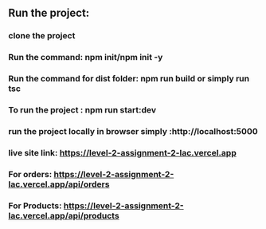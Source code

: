 ## Run the project:

### clone the project

### Run the command: npm init/npm init -y

### Run the command for dist folder: npm run build or simply run tsc

### To run the project : npm run start:dev

### run the project locally in browser simply :http://localhost:5000

### live site link: https://level-2-assignment-2-lac.vercel.app

### For orders: https://level-2-assignment-2-lac.vercel.app/api/orders

### For Products: https://level-2-assignment-2-lac.vercel.app/api/products
